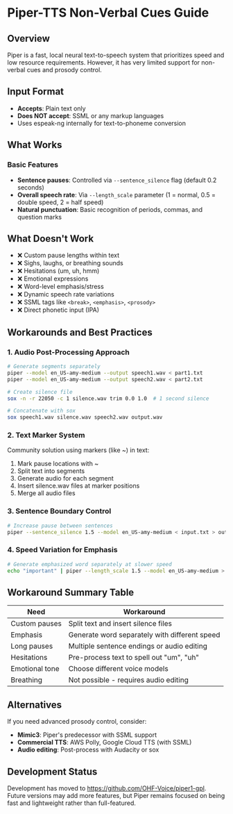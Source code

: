 # Piper-TTS Non-Verbal Cues Guide

## Overview

Piper is a fast, local neural text-to-speech system that prioritizes speed and low resource requirements. However, it has very limited support for non-verbal cues and prosody control.

## Input Format
- **Accepts**: Plain text only
- **Does NOT accept**: SSML or any markup languages
- Uses espeak-ng internally for text-to-phoneme conversion

## What Works

### Basic Features
- **Sentence pauses**: Controlled via `--sentence_silence` flag (default 0.2 seconds)
- **Overall speech rate**: Via `--length_scale` parameter (1 = normal, 0.5 = double speed, 2 = half speed)
- **Natural punctuation**: Basic recognition of periods, commas, and question marks

## What Doesn't Work
- ❌ Custom pause lengths within text
- ❌ Sighs, laughs, or breathing sounds
- ❌ Hesitations (um, uh, hmm)
- ❌ Emotional expressions
- ❌ Word-level emphasis/stress
- ❌ Dynamic speech rate variations
- ❌ SSML tags like `<break>`, `<emphasis>`, `<prosody>`
- ❌ Direct phonetic input (IPA)

## Workarounds and Best Practices

### 1. Audio Post-Processing Approach
```bash
# Generate segments separately
piper --model en_US-amy-medium --output speech1.wav < part1.txt
piper --model en_US-amy-medium --output speech2.wav < part2.txt

# Create silence file
sox -n -r 22050 -c 1 silence.wav trim 0.0 1.0  # 1 second silence

# Concatenate with sox
sox speech1.wav silence.wav speech2.wav output.wav
```

### 2. Text Marker System
Community solution using markers (like ~) in text:
1. Mark pause locations with ~
2. Split text into segments
3. Generate audio for each segment
4. Insert silence.wav files at marker positions
5. Merge all audio files

### 3. Sentence Boundary Control
```bash
# Increase pause between sentences
piper --sentence_silence 1.5 --model en_US-amy-medium < input.txt > output.wav
```

### 4. Speed Variation for Emphasis
```bash
# Generate emphasized word separately at slower speed
echo "important" | piper --length_scale 1.5 --model en_US-amy-medium > emphasis.wav
```

## Workaround Summary Table

| Need | Workaround |
|------|------------|
| Custom pauses | Split text and insert silence files |
| Emphasis | Generate word separately with different speed |
| Long pauses | Multiple sentence endings or audio editing |
| Hesitations | Pre-process text to spell out "um", "uh" |
| Emotional tone | Choose different voice models |
| Breathing | Not possible - requires audio editing |

## Alternatives
If you need advanced prosody control, consider:
- **Mimic3**: Piper's predecessor with SSML support
- **Commercial TTS**: AWS Polly, Google Cloud TTS (with SSML)
- **Audio editing**: Post-process with Audacity or sox

## Development Status
Development has moved to https://github.com/OHF-Voice/piper1-gpl. Future versions may add more features, but Piper remains focused on being fast and lightweight rather than full-featured.